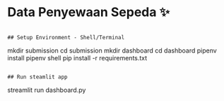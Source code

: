 # Data Penyewaan Sepeda ✨
```

## Setup Environment - Shell/Terminal
```
mkdir submission
cd submission
mkdir dashboard
cd dashboard
pipenv install
pipenv shell
pip install -r requirements.txt
```

## Run steamlit app
```
streamlit run dashboard.py
```